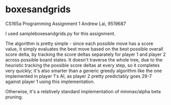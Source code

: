 # boxesandgrids
CS165a Programming Assignment 1
Andrew Lai, 9519687

I used sampleboxesandgrids.py for this assignment.

The algorithm is pretty simple - since each possible move has a score value, it simply evaluates the best move based on the best possible overall score delta, by tracking the score deltas separately for player 1 and player 2 across possible board states. It doesn't traverse the whole tree, due to the heuristic tracking the possible score deltas at every step, so it completes very quickly; it's also smarter than a generic greedy algorithm like the one implemented in player 1's AI, as player 2 pretty predictably goes 29-7 against player 1 using this implementation.

Otherwise, it's a relatively standard implementation of minmax/alpha beta pruning. 
